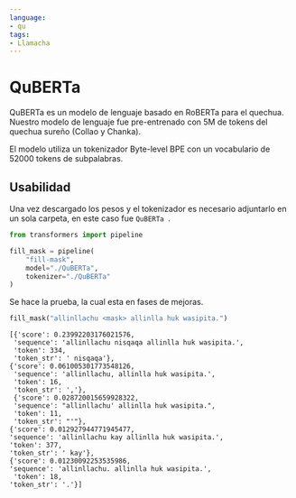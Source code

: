 ```yaml
---
language: 
- qu
tags:
- Llamacha
---
```



# QuBERTa 

QuBERTa es un modelo de lenguaje basado en RoBERTa para el quechua. Nuestro modelo de lenguaje fue pre-entrenado con 5M de tokens del quechua sureño (Collao y Chanka).

El modelo utiliza un tokenizador Byte-level BPE con un vocabulario de 52000 tokens de subpalabras.

## Usabilidad
Una vez descargado los pesos y el tokenizador es necesario adjuntarlo en un sola carpeta, en este caso fue `QuBERTa `.

```python
from transformers import pipeline

fill_mask = pipeline(
    "fill-mask",
    model="./QuBERTa",
    tokenizer="./QuBERTa"
)
```
Se hace la prueba, la cual esta en fases de mejoras.

```python
fill_mask("allinllachu <mask> allinlla huk wasipita.")
```
    [{'score': 0.23992203176021576,
     'sequence': 'allinllachu nisqaqa allinlla huk wasipita.',
     'token': 334,
     'token_str': ' nisqaqa'},
    {'score': 0.061005301773548126,
     'sequence': 'allinllachu, allinlla huk wasipita.',
     'token': 16,
     'token_str': ','},
     {'score': 0.028720015659928322,
     'sequence': "allinllachu' allinlla huk wasipita.",
     'token': 11,
     'token_str': "'"},
    {'score': 0.012927944771945477,
    'sequence': 'allinllachu kay allinlla huk wasipita.',
    'token': 377,
    'token_str': ' kay'},
    {'score': 0.01230092253535986,
    'sequence': 'allinllachu. allinlla huk wasipita.',
     'token': 18,
    'token_str': '.'}]
